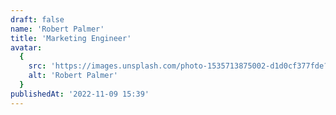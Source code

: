 ```yaml
---
draft: false
name: 'Robert Palmer'
title: 'Marketing Engineer'
avatar:
  {
    src: 'https://images.unsplash.com/photo-1535713875002-d1d0cf377fde?&fit=crop&w=280',
    alt: 'Robert Palmer'
  }
publishedAt: '2022-11-09 15:39'
---
```

